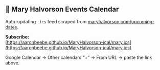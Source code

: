 ## 🎸 Mary Halvorson Events Calendar

Auto-updating `.ics` feed scraped from [maryhalvorson.com/upcoming-dates](https://www.maryhalvorson.com/upcoming-dates).

**Subscribe:**  
[https://aaronbeebe.github.io/MaryHalvorson-ical/mary.ics](https://aaronbeebe.github.io/MaryHalvorson-ical/mary.ics)

Google Calendar → Other calendars “+” → From URL → paste the link above.
